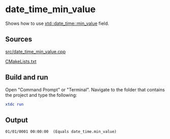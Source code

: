# date_time_min_value

Shows how to use [xtd::date_time::min_value](https://gammasoft71.github.io/xtd/reference_guides/latest/classxtd_1_1date__time.html#a2052693f474e549778be006a9bf9ffcd) field.

## Sources

[src/date_time_min_value.cpp](src/date_time_min_value.cpp)

[CMakeLists.txt](CMakeLists.txt)

## Build and run

Open "Command Prompt" or "Terminal". Navigate to the folder that contains the project and type the following:

```cmake
xtdc run
```

## Output

```
01/01/0001 00:00:00  (Equals date_time.min_value)
```
